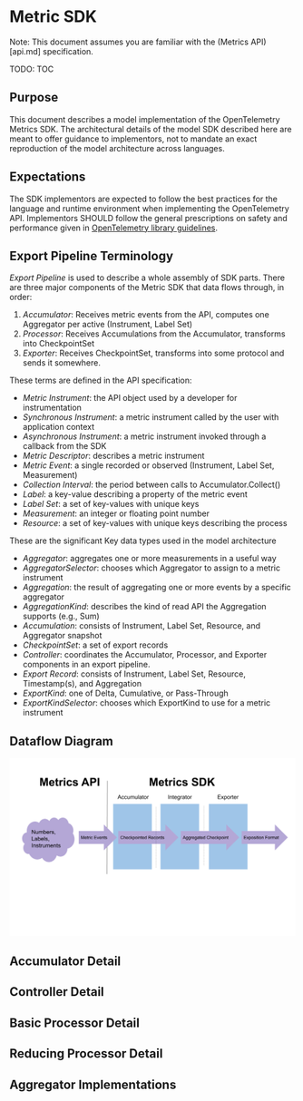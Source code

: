 # Metric SDK

Note: This document assumes you are familiar with the (Metrics
API)[api.md] specification.

TODO: TOC

## Purpose

This document describes a model implementation of the OpenTelemetry
Metrics SDK.  The architectural details of the model SDK described
here are meant to offer guidance to implementors, not to mandate an
exact reproduction of the model architecture across languages.

## Expectations

The SDK implementors are expected to follow the best practices for the
language and runtime environment when implementing the OpenTelemetry
API.  Implementors SHOULD follow the general prescriptions on safety
and performance given in [OpenTelemetry library
guidelines](../library-guidelines.md).

## Export Pipeline Terminology

*Export Pipeline* is used to describe a whole assembly of SDK parts.
There are three major components of the Metric SDK that data flows
through, in order:

1. *Accumulator*: Receives metric events from the API, computes one Aggregator per active (Instrument, Label Set)
2. *Processor*: Receives Accumulations from the Accumulator, transforms into CheckpointSet
3. *Exporter*: Receives CheckpointSet, transforms into some protocol and sends it somewhere.

These terms are defined in the API specification:

- *Metric Instrument*: the API object used by a developer for instrumentation
- *Synchronous Instrument*: a metric instrument called by the user with application context
- *Asynchronous Instrument*: a metric instrument invoked through a callback from the SDK
- *Metric Descriptor*: describes a metric instrument
- *Metric Event*: a single recorded or observed (Instrument, Label Set, Measurement)
- *Collection Interval*: the period between calls to Accumulator.Collect()
- *Label*: a key-value describing a property of the metric event
- *Label Set*: a set of key-values with unique keys
- *Measurement*: an integer or floating point number
- *Resource*: a set of key-values with unique keys describing the process

These are the significant Key data types used in the model architecture

- *Aggregator*: aggregates one or more measurements in a useful way
- *AggregatorSelector*: chooses which Aggregator to assign to a metric instrument
- *Aggregation*: the result of aggregating one or more events by a specific aggregator
- *AggregationKind*: describes the kind of read API the Aggregation supports (e.g., Sum)
- *Accumulation*: consists of Instrument, Label Set, Resource, and Aggregator snapshot
- *CheckpointSet*: a set of export records
- *Controller*: coordinates the Accumulator, Processor, and Exporter components in an export pipeline.
- *Export Record*: consists of Instrument, Label Set, Resource, Timestamp(s), and Aggregation
- *ExportKind*: one of Delta, Cumulative, or Pass-Through
- *ExportKindSelector*: chooses which ExportKind to use for a metric instrument

## Dataflow Diagram

![Metric SDK Design Diagram](img/metric-sdk.png)

## Accumulator Detail

## Controller Detail

## Basic Processor Detail

## Reducing Processor Detail

## Aggregator Implementations
